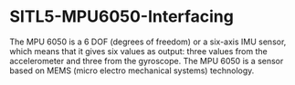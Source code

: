 # SITL5-MPU6050-Interfacing
The MPU 6050 is a 6 DOF (degrees of freedom) or a six-axis IMU sensor, which means that it gives six values as output: three values from the accelerometer and three from the gyroscope. The MPU 6050 is a sensor based on MEMS (micro electro mechanical systems) technology.
